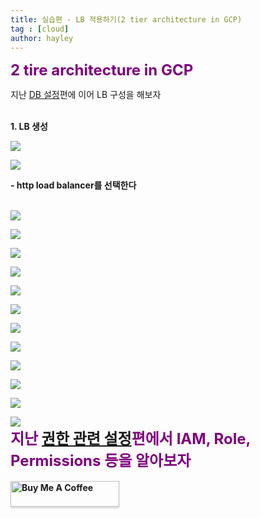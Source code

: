 ```yaml
---
title: 실습편 - LB 적용하기(2 tier architecture in GCP)
tag : [cloud]
author: hayley
---
```


<font size="5" color="purple"><b>2 tire architecture in GCP</b></font>
<p> 지난 <a href="https://hayleyshim.github.io/blog/gcp5">DB 설정</a>편에 이어 LB 구성을 해보자
<br>
<br>  
<p><b>1. LB 생성
<br>  
<p><img src="https://github.com/hayleyshim/hayleyshim.github.io/blob/master/assets/images/projects/lb1.PNG?raw=true">
<p><img src="https://github.com/hayleyshim/hayleyshim.github.io/blob/master/assets/images/projects/lb3.PNG?raw=true">
<p>- http load balancer를 선택한다
<br> 
<br>     
<p><img src="https://github.com/hayleyshim/hayleyshim.github.io/blob/master/assets/images/projects/lb4.PNG?raw=true">
<p><img src="https://github.com/hayleyshim/hayleyshim.github.io/blob/master/assets/images/projects/lb5.PNG?raw=true">
<p><img src="https://github.com/hayleyshim/hayleyshim.github.io/blob/master/assets/images/projects/lb6.PNG?raw=true">
<p><img src="https://github.com/hayleyshim/hayleyshim.github.io/blob/master/assets/images/projects/lb7.PNG?raw=true">
<p><img src="https://github.com/hayleyshim/hayleyshim.github.io/blob/master/assets/images/projects/lb8.PNG?raw=true">
<p><img src="https://github.com/hayleyshim/hayleyshim.github.io/blob/master/assets/images/projects/lb9.PNG?raw=true">
<p><img src="https://github.com/hayleyshim/hayleyshim.github.io/blob/master/assets/images/projects/lb10.PNG?raw=true">
<p><img src="https://github.com/hayleyshim/hayleyshim.github.io/blob/master/assets/images/projects/lb11.PNG?raw=true">
<p><img src="https://github.com/hayleyshim/hayleyshim.github.io/blob/master/assets/images/projects/lb12.PNG?raw=true">
<p><img src="https://github.com/hayleyshim/hayleyshim.github.io/blob/master/assets/images/projects/lb13.PNG?raw=true">
<p><img src="https://github.com/hayleyshim/hayleyshim.github.io/blob/master/assets/images/projects/lb14.PNG?raw=true">
<p><img src="https://github.com/hayleyshim/hayleyshim.github.io/blob/master/assets/images/projects/lb15.PNG?raw=true">
<br>  
<font size="5" color="purple"><b>지난 <a href="https://hayleyshim.github.io/blog/gcp7">권한 관련 설정</a>편에서 IAM, Role, Permissions 등을 알아보자</b></font>
<br>
<br>
<a href="https://www.buymeacoffee.com/yhshim17" target="_blank"><img src="https://www.buymeacoffee.com/assets/img/custom_images/orange_img.png" alt="Buy Me A Coffee" style="height: 41px !important;width: 174px !important;box-shadow: 0px 3px 2px 0px rgba(190, 190, 190, 0.5) !important;-webkit-box-shadow: 0px 3px 2px 0px rgba(190, 190, 190, 0.5) !important;" ></a>

